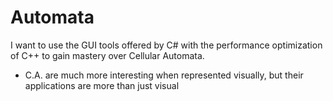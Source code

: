 # Automata

I want to use the GUI tools offered by C# with the performance optimization of C++ to gain mastery over Cellular Automata.

- C.A. are much more interesting when represented visually, but their applications are more than just visual
